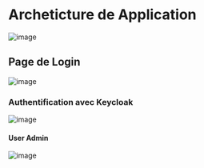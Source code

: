 # Archeticture de Application
![image](https://github.com/MouhtaramSoufiane/secured-application-angular-using-oauth2-oidc-keycloak-google-github/assets/104082651/93639d14-84b1-4df8-ab74-39523af875a3)

## Page de Login
![image](https://github.com/MouhtaramSoufiane/secured-application-angular-using-oauth2-oidc-keycloak-google-github/assets/104082651/8727feb3-fbe2-4dac-a794-b3b7c554e5f3)

### Authentification avec Keycloak

![image](https://github.com/MouhtaramSoufiane/secured-application-angular-using-oauth2-oidc-keycloak-google-github/assets/104082651/ba490f33-15fb-43bc-9163-ff0509f061f6)

#### User Admin

![image](https://github.com/MouhtaramSoufiane/secured-application-angular-using-oauth2-oidc-keycloak-google-github/assets/104082651/00514b2a-db12-4d48-992a-150f6f6384cc)

